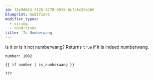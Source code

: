 ```yaml
---
id: f3e9d043-ff25-4778-9915-0cfafc52e166
blueprint: modifiers
modifier_types:
  - string
  - conditions
title: 'Is Numberwang'
---
```

Is it or is it not numberwang? Returns `true` if it is indeed numberwang.

```.language-yaml
number: 1002
```

```
{{ if number | is_numberwang }}
```

```.language-output
???
```
